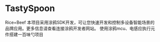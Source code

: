 # TastySpoon
Rice=Beef
本项目采用涂鸦SDK开发，可让您快速开发和控制多设备智能场景的品牌应用。更多信息请查看连接涂鸦开发者网站。
使用涂鸦mcu、电感应执行元件搭建一百味勺项目

